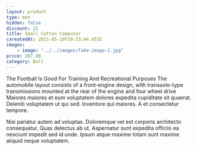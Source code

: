 ```yaml
---
layout: product
type: men
hidden: false
discount: 21
title: Small Cotton Computer
careatedAt: 2021-05-10T19:23:44.453Z
images:
    - image: "../../images/fake-image-1.jpg"
price: 287.00
category: Ball
---
```

The Football Is Good For Training And Recreational Purposes
The automobile layout consists of a front-engine design, with transaxle-type transmissions mounted at the rear of the engine and four wheel drive
Maiores maiores et eum voluptatem dolores expedita cupiditate sit quaerat. Deleniti voluptatem ut qui sed. Inventore qui maiores. A et consectetur tempore.
 Nisi pariatur autem ad voluptas. Doloremque vel est corporis architecto consequatur. Quas delectus ab ut. Aspernatur sunt expedita officiis ea nesciunt impedit sed id unde. Ipsum atque maxime totam sunt maxime aliquid neque voluptatem.
